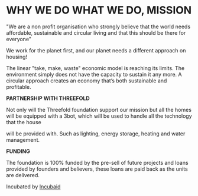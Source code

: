 # WHY WE DO WHAT WE DO, MISSION

"We are a non profit organisation who strongly believe that the world needs affordable, sustainable and circular living and that this should be there for everyone"

We work for the planet first, and our planet needs a different approach on housing!

The linear "take, make, waste" economic model is reaching its limits. The environment simply does not have the capacity to sustain it any more. A circular approach creates an economy that’s both sustainable and profitable.

**PARTNERSHIP WITH THREEFOLD**

Not only will the Threefold foundation support our mission but all the homes will be equipped with a 3bot, which will be used to handle all the technology that the house

will be provided with. Such as lighting, energy storage, heating and water management.

**FUNDING**

The foundation is 100% funded by the pre-sell of future projects and loans provided by founders and believers, these loans are paid back as the units are delivered.

Incubated by [Incubaid](https://incubaid.com)